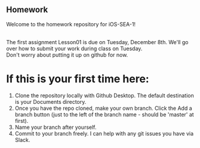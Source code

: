 ## Homework

Welcome to the homework repository for iOS-SEA-1!<br/><br/>

The first assignment Lesson01 is due on Tuesday, December 8th. We'll go over how to submit your work during class on Tuesday.<br/>Don't worry about putting it up on github for now.

# If this is your first time here:
1. Clone the repository locally with Github Desktop. The default destination is your Documents directory. <br/>
2. Once you have the repo cloned, make your own branch. Click the Add a branch button (just to the left of the branch name - should be 'master' at first).<br/>
3. Name your branch after yourself.<br/>
4. Commit to your branch freely. I can help with any git issues you have via Slack.<br/>

